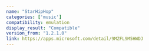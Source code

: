 ```yaml
---
name: "StarHipHop"
categories: ['music']
compatibility: emulation
display_result: "Compatible"
version_from: "1.2.1.0"
link: https://apps.microsoft.com/detail/9MZFL9M5HWDJ
---
```

